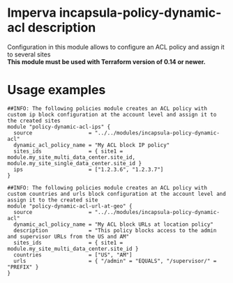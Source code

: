 # Imperva incapsula-policy-dynamic-acl description

Configuration in this module allows to configure an ACL policy and assign it to several sites
</br><b>This module must be used with Terraform version of 0.14 or newer.</b>


# Usage examples

```hcl
##INFO: The following policies module creates an ACL policy with custom ip block configuration at the account level and assign it to the created sites
module "policy-dynamic-acl-ips" {
  source                  = "../../modules/incapsula-policy-dynamic-acl"
  dynamic_acl_policy_name = "My ACL block IP policy"
  sites_ids               = { site1 = module.my_site_multi_data_center.site_id, module.my_site_single_data_center.site_id }
  ips                     = ["1.2.3.6", "1.2.3.7"]
}

##INFO: The following policies module creates an ACL policy with custom countries and urls block configuration at the account level and assign it to the created site
module "policy-dynamic-acl-url-at-geo" {
  source                  = "../../modules/incapsula-policy-dynamic-acl"
  dynamic_acl_policy_name = "My ACL block URLs at location policy"
  description             = "This policy blocks access to the admin and supervisor URLs from the US and AM"
  sites_ids               = { site1 = module.my_site_multi_data_center.site_id }
  countries               = ["US", "AM"]
  urls                    = { "/admin" = "EQUALS", "/supervisor/" = "PREFIX" }
}
```